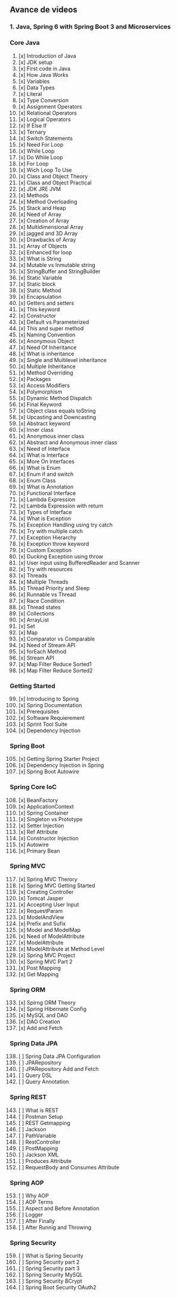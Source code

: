 ## Avance de videos
### 1. Java, Spring 6 with Spring Boot 3 and Microservices

### Core Java

1. [x] Introduction of Java
1. [x] JDK setup
1. [x] First code in Java
1. [x] How Java Works
1. [x] Variables
1. [x] Data Types
1. [x] Literal
1. [x] Type Conversion
1. [x] Assignment Operators
1. [x] Relational Operators
1. [x] Logical Operators
1. [x] If Else If
1. [x] Ternary
1. [x] Switch Statements
1. [x] Need For Loop
1. [x] While Loop
1. [x] Do While Loop
1. [x] For Loop
1. [x] Wich Loop To Use
1. [x] Class and Object Theory
1. [x] Class and Object Practical
1. [x] JDK JRE JVM
1. [x] Methods
1. [x] Method Overloading
1. [x] Stack and Heap
1. [x] Need of Array
1. [x] Creation of Array
1. [x] Multidimensional Array
1. [x] jagged and 3D Array
1. [x] Drawbacks of Array
1. [x] Array of Objects
1. [x] Enhanced for loop
1. [x] What is String
1. [x] Mutable vs Inmutable string
1. [x] StringBuffer and StringBuilder
1. [x] Static Variable
1. [x] Static block
1. [x] Static Method
1. [x] Encapsulation
1. [x] Getters and setters
1. [x] This keyword
1. [x] Constructor
1. [x] Default vs Parameterized
1. [x] This and super method
1. [x] Naming Convention
1. [x] Anonymous Object
1. [x] Need Of Inheritance
1. [x] What is inheritance
1. [x] Single and Multilevel inheritance 
1. [x] Multiple Inheritance
1. [x] Method Overriding
1. [x] Packages
1. [x] Access Modifiers
1. [x] Polymorphism
1. [x] Dynamic Method Dispatch
1. [x] Final Keyword
1. [x] Object class equals toString
1. [x] Upcasting and Downcasting
1. [x] Abstract keyword
1. [x] Inner class
1. [x] Anonymous inner class
1. [x] Abstract and Anonymous inner class
1. [x] Need of Interface 
1. [x] What is Interface
1. [x] More On Interfaces
1. [x] What is Enum
1. [x] Enum if and switch
1. [x] Enum Class
1. [x] What is Annotation
1. [x] Functional Interface
1. [x] Lambda Expression
1. [x] Lambda Expression with return
1. [x] Types of Interface
1. [x] What is Exception
1. [x] Exception Handling using try catch
1. [x] Try with multiple catch
1. [x] Exception Hierarchy
1. [x] Exception throw keyword
1. [x] Custom Exception
1. [x] Ducking Exception using throw
1. [x] User input using BufferedReader and Scanner
1. [x] Try with resources
1. [x] Threads
1. [x] Multiple Threads
1. [x] Thread Priority and Sleep
1. [x] Runnable vs Thread
1. [x] Race Condition
1. [x] Thread states
1. [x] Collections
1. [x] ArrayList
1. [x] Set
1. [x] Map
1. [x] Comparator vs Comparable
1. [x] Need of Stream API
1. [x] forEach Method
1. [x] Stream API
1. [x] Map Filter Reduce Sorted1
1. [x] Map Filter Reduce Sorted2

### Getting Started

99. [x] Introducing to Spring
1. [x] Spring Documentation
1. [x] Prerequisites
1. [x] Software Requierement
1. [x] Sprint Tool Suite
1. [x] Dependency Injection

### Spring Boot

105. [x] Getting Spring Starter Project 
1. [x] Dependency Injection in Spring
1. [x] Spring Boot Autowire

### Spring Core IoC

108. [x] BeanFactory
1. [x] ApplicationContext
1. [x] Spring Container
1. [x] Singleton vs Prototype
1. [x] Setter Injection
1. [x] Ref Attribute
1. [x] Constructor Injection
1. [x] Autowire
1. [x] Primary Bean

### Spring MVC

117. [x] Spring MVC Therory
1. [x] Spring MVC Getting Started
1. [x] Creating Controller
1. [x] Tomcat Jasper
1. [x] Accepting User Input
1. [x] RequestParam
1. [x] ModelAndView
1. [x] Prefix and Sufix
1. [x] Model and ModelMap
1. [x] Need of ModelAttribute
1. [x] ModelAttribute
1. [x] ModelAttribute at Method Level
1. [x] Spring MVC Project
1. [x] Spring MVC Part 2
1. [x] Post Mapping
1. [x] Get Mapping

### Spring ORM

133. [x] Spirng ORM Theory
1. [x] Spring Hibernate Config
1. [x] MySQL and DAO
1. [x] DAO Creation
1. [x] Add and Fetch

### Spring Data JPA

138. [ ] Spring Data JPA Configuration
1. [ ] JPARepository
1. [ ] JPARepository Add and Fetch
1. [ ] Query DSL
1. [ ] Query Annotation

### Spring REST

143. [ ] What is REST
1. [ ] Postman Setup
1. [ ] REST Getmapping
1. [ ] Jackson
1. [ ] PathVariable
1. [ ] RestController
1. [ ] PostMapping
1. [ ] Jackson XML
1. [ ] Produces Attribute
1. [ ] RequestBody and Consumes Attribute

### Spring AOP

153. [ ] Why AOP
1. [ ] AOP Terms
1. [ ] Aspect and Before Annotation
1. [ ] Logger
1. [ ] After Finally
1. [ ] After Runnig and Throwing

### Spring Security

159. [ ] What is Spring Security
1. [ ] Spring Security part 2
1. [ ] Spring Security part 3
1. [ ] Spring Security MySQL
1. [ ] Spring Security BCrypt
1. [ ] Spring Boot Security OAuth2
